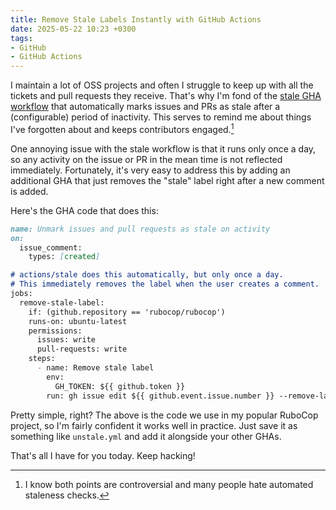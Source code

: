 ```yaml
---
title: Remove Stale Labels Instantly with GitHub Actions
date: 2025-05-22 10:23 +0300
tags:
- GitHub
- GitHub Actions
---
```


I maintain a lot of OSS projects and often I struggle to keep up with all the
tickets and pull requests they receive. That's why I'm fond of the [stale GHA
workflow](https://github.com/actions/stale) that automatically marks issues and
PRs as stale after a (configurable) period of inactivity.  This serves to
remind me about things I've forgotten about and keeps contributors engaged.[^1]

One annoying issue with the stale workflow is that it runs only once a day, so
any activity on the issue or PR in the mean time is not reflected immediately.
Fortunately, it's very easy to address this by adding an additional GHA that
just removes the "stale" label right after a new comment is added.

Here's the GHA code that does this:

```markdown
name: Unmark issues and pull requests as stale on activity
on:
  issue_comment:
    types: [created]

# actions/stale does this automatically, but only once a day.
# This immediately removes the label when the user creates a comment.
jobs:
  remove-stale-label:
    if: (github.repository == 'rubocop/rubocop')
    runs-on: ubuntu-latest
    permissions:
      issues: write
      pull-requests: write
    steps:
      - name: Remove stale label
        env:
          GH_TOKEN: ${{ github.token }}
        run: gh issue edit ${{ github.event.issue.number }} --remove-label "stale" -R ${{ github.repository }}
```

Pretty simple, right? The above is the code we use in my popular RuboCop
project, so I'm fairly confident it works well in practice.  Just save it as
something like `unstale.yml` and add it alongside your other GHAs.

That's all I have for you today. Keep hacking!

[^1]: I know both points are controversial and many people hate automated staleness checks.

